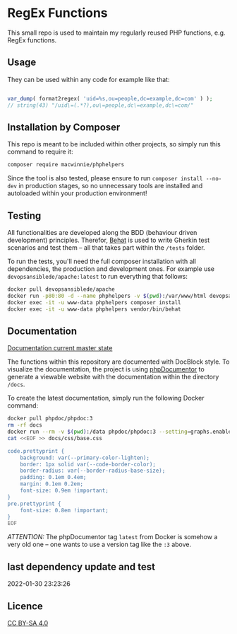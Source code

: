 # RegEx Functions

This small repo is used to maintain my regularly reused PHP functions, e.g. RegEx functions.

## Usage

They can be used within any code for example like that:

```php

var_dump( format2regex( 'uid=%s,ou=people,dc=example,dc=com' ) );
// string(43) "/uid\=(.*?),ou\=people,dc\=example,dc\=com/"

```

## Installation by Composer

This repo is meant to be included within other projects, so simply run this command to require it:

```sh
composer require macwinnie/phphelpers
```

Since the tool is also tested, please ensure to run `composer install --no-dev` in production stages, so no unnecessary tools are installed and autoloaded within your production environment!

## Testing

All functionalities are developed along the BDD (behaviour driven development) principles. Therefor, [Behat](https://docs.behat.org) is used to write Gherkin test scenarios and test them – all that takes part within the `/tests` folder.

To run the tests, you'll need the full composer installation with all dependencies, the production and development ones. For example use `devopsansiblede/apache:latest` to run everything that follows:

```sh
docker pull devopsansiblede/apache
docker run -p80:80 -d --name phphelpers -v $(pwd):/var/www/html devopsansiblede/apache
docker exec -it -u www-data phphelpers composer install
docker exec -it -u www-data phphelpers vendor/bin/behat
```

## Documentation

[Documentation current master state](https://macwinnie.github.io/PHP-Helpers/files/src-functions.html)

The functions within this repository are documented with DocBlock style. To visualize the documentation, the project is using [phpDocumentor](https://phpdoc.org/) to generate a viewable website with the documentation within the directory `/docs`.

To create the latest documentation, simply run the following Docker command:

```sh
docker pull phpdoc/phpdoc:3
rm -rf docs
docker run --rm -v $(pwd):/data phpdoc/phpdoc:3 --setting=graphs.enabled=true -d src -t docs --sourcecode --title=PHP-Helpers --no-interaction
cat <<EOF >> docs/css/base.css

code.prettyprint {
    background: var(--primary-color-lighten);
    border: 1px solid var(--code-border-color);
    border-radius: var(--border-radius-base-size);
    padding: 0.1em 0.4em;
    margin: 0.1em 0.2em;
    font-size: 0.9em !important;
}
pre.prettyprint {
    font-size: 0.8em !important;
}
EOF
```

*ATTENTION:* The phpDocumentor tag `latest` from Docker is somehow a very old one – one wants to use a version tag like the `:3` above.

## last dependency update and test

2022-01-30 23:23:26

## Licence

[CC BY-SA 4.0](https://creativecommons.org/licenses/by-sa/4.0/deed.en)
